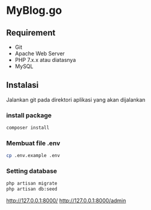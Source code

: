 # MyBlog.go

## Requirement
* Git
* Apache Web Server
* PHP 7.x.x atau diatasnya
* MySQL

## Instalasi
Jalankan git pada direktori aplikasi yang akan dijalankan

### install package
```bash
composer install
```

### Membuat file .env
```bash
cp .env.example .env
```

### Setting database

```bash
php artisan migrate
php artisan db:seed
```

http://127.0.0.1:8000/
http://127.0.0.1:8000/admin
